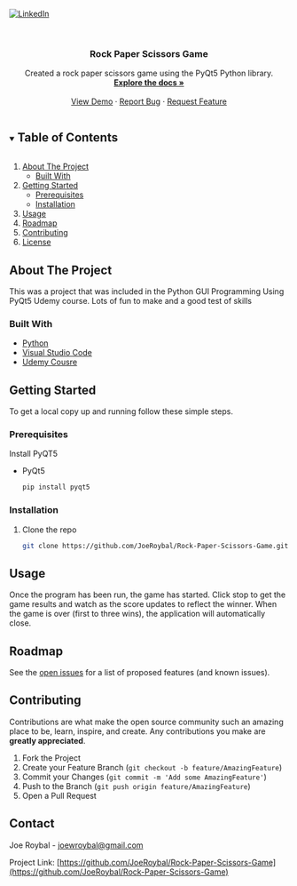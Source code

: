  <!--
*** Thanks for checking out the Best-README-Template. If you have a suggestion
*** that would make this better, please fork the repo and create a pull request
*** or simply open an issue with the tag "enhancement".
*** Thanks again! Now go create something AMAZING! :D
***
***
***
*** To avoid retyping too much info. Do a search and replace for the following:
*** JoeRoybal, Rock-Paper-Scissors-Game, twitter_handle, joewroybal@gmail.com, Rock Paper Scissors Game, Created a rock paper scissors game using the PyQt5 Python library.
-->

<!-- PROJECT SHIELDS -->
<!--
*** I'm using markdown "reference style" links for readability.
*** Reference links are enclosed in brackets [ ] instead of parentheses ( ).
*** See the bottom of this document for the declaration of the reference variables
*** for contributors-url, forks-url, etc. This is an optional, concise syntax you may use.
*** https://www.markdownguide.org/basic-syntax/#reference-style-links
-->

<!-- [![Contributors][contributors-shield]][contributors-url]
[![Forks][forks-shield]][forks-url]
[![Stargazers][stars-shield]][stars-url]
[![Issues][issues-shield]][issues-url] -->

<!-- [![MIT License][license-shield]][license-url] -->

[![LinkedIn][linkedin-shield]][linkedin-url]

<!-- PROJECT LOGO -->
<br />
<p align="center">
  <a href="https://github.com/JoeRoybal/Rock-Paper-Scissors-Game">
    <!-- <img src="images/logo.png" alt="Logo" width="80" height="80"> -->
  </a>

  <h3 align="center">Rock Paper Scissors Game</h3>

  <p align="center">
    Created a rock paper scissors game using the PyQt5 Python library.
    <br />
    <a href="https://github.com/JoeRoybal/Rock-Paper-Scissors-Game"><strong>Explore the docs »</strong></a>
    <br />
    <br />
    <a href="https://github.com/JoeRoybal/Rock-Paper-Scissors-Game">View Demo</a>
    ·
    <a href="https://github.com/JoeRoybal/Rock-Paper-Scissors-Game/issues">Report Bug</a>
    ·
    <a href="https://github.com/JoeRoybal/Rock-Paper-Scissors-Game/issues">Request Feature</a>
  </p>
</p>

<!-- TABLE OF CONTENTS -->
<details open="open">
  <summary><h2 style="display: inline-block">Table of Contents</h2></summary>
  <ol>
    <li>
      <a href="#about-the-project">About The Project</a>
      <ul>
        <li><a href="#built-with">Built With</a></li>
      </ul>
    </li>
    <li>
      <a href="#getting-started">Getting Started</a>
      <ul>
        <li><a href="#prerequisites">Prerequisites</a></li>
        <li><a href="#installation">Installation</a></li>
      </ul>
    </li>
    <li><a href="#usage">Usage</a></li>
    <li><a href="#roadmap">Roadmap</a></li>
    <li><a href="#contributing">Contributing</a></li>
    <li><a href="#license">License</a></li>
    <!-- <li><a href="#contact">Contact</a></li> -->
    <!-- <li><a href="#acknowledgements">Acknowledgements</a></li> -->
  </ol>
</details>

<!-- ABOUT THE PROJECT -->

## About The Project

<!-- [![Product Name Screen Shot][product-screenshot]](https://example.com) -->

<!-- Here's a blank template to get started:
**To avoid retyping too much info. Do a search and replace with your text editor for the following:**
`JoeRoybal`, `Rock-Paper-Scissors-Game`, `twitter_handle`, `joewroybal@gmail.com`, `Rock Paper Scissors Game`, `Created a rock paper scissors game using the PyQt5 Python library.` -->

This was a project that was included in the Python GUI Programming Using PyQt5 Udemy course. Lots of fun to make and a good test of skills

### Built With

- [Python](https://www.python.org/)
- [Visual Studio Code](https://code.visualstudio.com/)
- [Udemy Cousre](https://www.udemy.com/course/python-gui-programming-using-pyqt5/)

<!-- GETTING STARTED -->

## Getting Started

To get a local copy up and running follow these simple steps.

### Prerequisites

Install PyQT5

- PyQt5
  ```sh
  pip install pyqt5
  ```

### Installation

1. Clone the repo
   ```sh
   git clone https://github.com/JoeRoybal/Rock-Paper-Scissors-Game.git
   ```
   <!-- 2. Install NPM packages
      ```sh
      npm install
      ``` -->

<!-- USAGE EXAMPLES -->

## Usage

Once the program has been run, the game has started. Click stop to get the game results and watch as the score updates to reflect the winner. When the game is over (first to three wins), the application will automatically close.

<!-- _For more examples, please refer to the [Documentation](https://example.com)_ -->

<!-- ROADMAP -->

## Roadmap

See the [open issues](https://github.com/JoeRoybal/Rock-Paper-Scissors-Game/issues) for a list of proposed features (and known issues).

<!-- CONTRIBUTING -->

## Contributing

Contributions are what make the open source community such an amazing place to be, learn, inspire, and create. Any contributions you make are **greatly appreciated**.

1. Fork the Project
2. Create your Feature Branch (`git checkout -b feature/AmazingFeature`)
3. Commit your Changes (`git commit -m 'Add some AmazingFeature'`)
4. Push to the Branch (`git push origin feature/AmazingFeature`)
5. Open a Pull Request

<!-- LICENSE -->

<!-- ## License

Distributed under the MIT License. See `LICENSE` for more information. -->

<!-- CONTACT -->

## Contact

Joe Roybal - joewroybal@gmail.com

Project Link: [https://github.com/JoeRoybal/Rock-Paper-Scissors-Game](https://github.com/JoeRoybal/Rock-Paper-Scissors-Game)

<!-- ACKNOWLEDGEMENTS -->

<!-- ## Acknowledgements

- []()
- []()
- []() -->

<!-- MARKDOWN LINKS & IMAGES -->
<!-- https://www.markdownguide.org/basic-syntax/#reference-style-links -->

[contributors-shield]: https://img.shields.io/github/contributors/JoeRoybal/repo.svg?style=for-the-badge
[contributors-url]: https://github.com/JoeRoybal/Rock-Paper-Scissors-Game/graphs/contributors
[forks-shield]: https://img.shields.io/github/forks/JoeRoybal/repo.svg?style=for-the-badge
[forks-url]: https://github.com/JoeRoybal/Rock-Paper-Scissors-Game/network/members
[stars-shield]: https://img.shields.io/github/stars/JoeRoybal/repo.svg?style=for-the-badge
[stars-url]: https://github.com/JoeRoybal/Rock-Paper-Scissors-Game/stargazers
[issues-shield]: https://img.shields.io/github/issues/JoeRoybal/repo.svg?style=for-the-badge
[issues-url]: https://github.com/JoeRoybal/Rock-Paper-Scissors-Game/issues
[license-shield]: https://img.shields.io/github/license/JoeRoybal/repo.svg?style=for-the-badge
[license-url]: https://github.com/JoeRoybal/Rock-Paper-Scissors-Game/blob/master/LICENSE.txt
[linkedin-shield]: https://img.shields.io/badge/-LinkedIn-black.svg?style=for-the-badge&logo=linkedin&colorB=555
[linkedin-url]: https://linkedin.com/in/JoeRoybal
